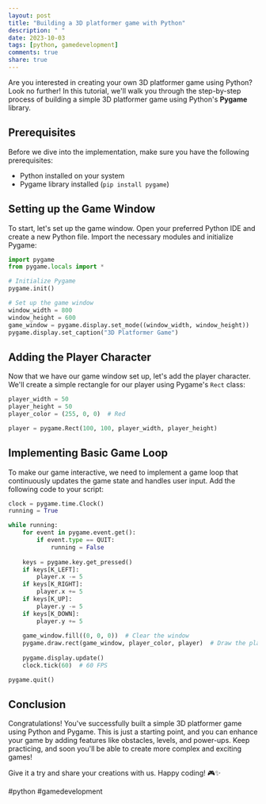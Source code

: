 ```yaml
---
layout: post
title: "Building a 3D platformer game with Python"
description: " "
date: 2023-10-03
tags: [python, gamedevelopment]
comments: true
share: true
---
```


Are you interested in creating your own 3D platformer game using Python? Look no further! In this tutorial, we'll walk you through the step-by-step process of building a simple 3D platformer game using Python's **Pygame** library.

## Prerequisites

Before we dive into the implementation, make sure you have the following prerequisites:

- Python installed on your system
- Pygame library installed (`pip install pygame`)

## Setting up the Game Window

To start, let's set up the game window. Open your preferred Python IDE and create a new Python file. Import the necessary modules and initialize Pygame:

```python
import pygame
from pygame.locals import *

# Initialize Pygame
pygame.init()

# Set up the game window
window_width = 800
window_height = 600
game_window = pygame.display.set_mode((window_width, window_height))
pygame.display.set_caption("3D Platformer Game")
```

## Adding the Player Character

Now that we have our game window set up, let's add the player character. We'll create a simple rectangle for our player using Pygame's `Rect` class:

```python
player_width = 50
player_height = 50
player_color = (255, 0, 0)  # Red

player = pygame.Rect(100, 100, player_width, player_height)
```

## Implementing Basic Game Loop

To make our game interactive, we need to implement a game loop that continuously updates the game state and handles user input. Add the following code to your script:

```python
clock = pygame.time.Clock()
running = True

while running:
    for event in pygame.event.get():
        if event.type == QUIT:
            running = False
    
    keys = pygame.key.get_pressed()
    if keys[K_LEFT]:
        player.x -= 5
    if keys[K_RIGHT]:
        player.x += 5
    if keys[K_UP]:
        player.y -= 5
    if keys[K_DOWN]:
        player.y += 5
    
    game_window.fill((0, 0, 0))  # Clear the window
    pygame.draw.rect(game_window, player_color, player)  # Draw the player
    
    pygame.display.update()
    clock.tick(60)  # 60 FPS

pygame.quit()
```

## Conclusion

Congratulations! You've successfully built a simple 3D platformer game using Python and Pygame. This is just a starting point, and you can enhance your game by adding features like obstacles, levels, and power-ups. Keep practicing, and soon you'll be able to create more complex and exciting games!

Give it a try and share your creations with us. Happy coding! 🎮✨

#python #gamedevelopment